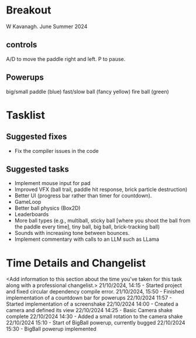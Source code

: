 # Breakout

W Kavanagh. June Summer 2024

## controls

A/D to move the paddle right and left.
P to pause.

## Powerups

big/small paddle (blue)
fast/slow ball (fancy yellow)
fire ball (green)

# Tasklist

## Suggested fixes

* Fix the compiler issues in the code

## Suggested tasks

* Implement mouse input for pad
* Improved VFX (ball trail, paddle hit response, brick particle destruction)
* Better UI (progress bar rather than timer for countdown).
* GameLoop
* Better ball physics (Box2D)
* Leaderboards
* More ball types (e.g., multiball, sticky ball [where you shoot the ball from the paddle every time], tiny ball, big ball, brick-tracking ball)
* Sounds with increasing tone between bounces.
* Implement commentary with calls to an LLM such as LLama

# Time Details and Changelist
<Add information to this section about the time you've taken for this task along with a professional changelist.>
21/10/2024, 14:15 - Started project and fixed circular dependency compile error.
21/10/2024, 15:50 - Finished implementation of a countdown bar for powerups
22/10/2024 11:57 - Started implementation of a screenshake
22/10/2024 14:00 - Created a camera and defined its view
22/10/2024 14:25 - Basic Camera shake complete
22/10/2024 14:30 - Added a small rotation to the camera shake
22/10/2024 15:10 - Start of BigBall powerup, currently bugged
22/10/2024 15:30 - BigBall powerup implemented


